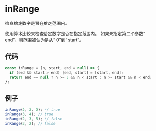 # inRange

检查给定数字是否在给定范围内。

使用算术比较来检查给定数字是否在指定范围内。
如果未指定第二个参数“ end”，则范围被认为是从“ 0”到“ start”。

## 代码

```js
const inRange = (n, start, end = null) => {
  if (end && start > end) [end, start] = [start, end];
  return end == null ? n >= 0 && n < start : n >= start && n < end;
};
```

## 例子

```js
inRange(3, 2, 5); // true
inRange(3, 4); // true
inRange(2, 3, 5); // false
inRange(3, 2); // false
```
